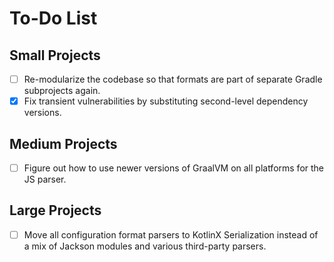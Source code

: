 # To-Do List

## Small Projects

* [ ] Re-modularize the codebase so that formats are part of separate Gradle subprojects again.
* [x] Fix transient vulnerabilities by substituting second-level dependency versions.

## Medium Projects

* [ ] Figure out how to use newer versions of GraalVM on all platforms for the JS parser.

## Large Projects

* [ ] Move all configuration format parsers to KotlinX Serialization instead of a mix of Jackson modules and various
      third-party parsers.